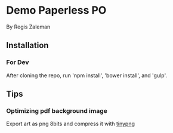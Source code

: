 # Demo Paperless PO
By Regis Zaleman

## Installation

### For Dev
After cloning the repo, run 'npm install', 'bower install', and 'gulp'.

## Tips

### Optimizing pdf background image
Export art as png 8bits and compress it with [tinypng](https://tinypng.com/)